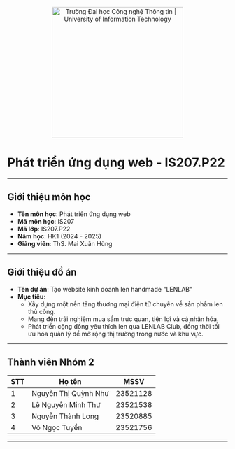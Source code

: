 <p align="center">
  <a href="https://www.uit.edu.vn/" title="Trường Đại học Công nghệ Thông tin">
    <img src="https://i.imgur.com/WmMnSRt.png" alt="Trường Đại học Công nghệ Thông tin | University of Information Technology" width="300">
  </a>
</p>

# Phát triển ứng dụng web - IS207.P22

---

## Giới thiệu môn học

- **Tên môn học**: Phát triển ứng dụng web
- **Mã môn học**: IS207
- **Mã lớp**: IS207.P22
- **Năm học**: HK1 (2024 - 2025)
- **Giảng viên**: ThS. Mai Xuân Hùng

---

## Giới thiệu đồ án

- **Tên dự án**: Tạo website kinh doanh len handmade "LENLAB"
- **Mục tiêu**:
  - Xây dựng một nền tảng thương mại điện tử chuyên về sản phẩm len thủ công.
  - Mang đến trải nghiệm mua sắm trực quan, tiện lợi và cá nhân hóa.
  - Phát triển cộng đồng yêu thích len qua LENLAB Club, đồng thời tối ưu hóa quản lý để mở rộng thị trường trong nước và khu vực.

---

## Thành viên Nhóm 2

| STT | Họ tên                  | MSSV     |
|-----|-------------------------|----------|
| 1   | Nguyễn Thị Quỳnh Như    | 23521128 |
| 2   | Lê Nguyễn Minh Thư      | 23521538 |
| 3   | Nguyễn Thành Long       | 23520885 |
| 4   | Võ Ngọc Tuyền           | 23521756 |

---

